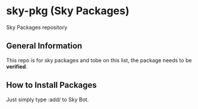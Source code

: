 # sky-pkg (Sky Packages)
Sky Packages repository

## General Information
This repo is for sky packages and tobe on this list, the package needs to be **verified**.

## How to Install Packages
Just simply type :add/<pkg-name> to Sky Bot.
